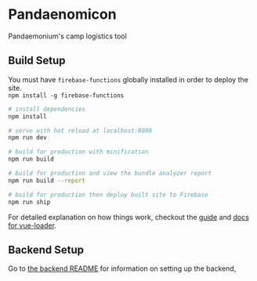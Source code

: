 # Pandaenomicon

Pandaemonium's camp logistics tool

## Build Setup

You must have `firebase-functions` globally installed in order to deploy the site.  
`npm install -g firebase-functions`  

``` bash
# install dependencies
npm install

# serve with hot reload at localhost:8080
npm run dev

# build for production with minification
npm run build

# build for production and view the bundle analyzer report
npm run build --report

# build for production then deploy built site to Firebase
npm run ship
```

For detailed explanation on how things work, checkout the [guide](http://vuejs-templates.github.io/webpack/) and [docs for vue-loader](http://vuejs.github.io/vue-loader).

## Backend Setup

Go to [the backend README](functions/README.md) for information on setting up the backend,
